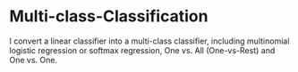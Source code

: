# Multi-class-Classification
I convert a linear classifier into a multi-class classifier, including multinomial logistic regression or softmax regression, One vs. All (One-vs-Rest) and One vs. One.
